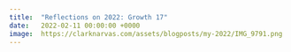 ```yaml
---
title:  "Reflections on 2022: Growth 17"
date:   2022-02-11 00:00:00 +0000
image:  https://clarknarvas.com/assets/blogposts/my-2022/IMG_9791.png
---
```

